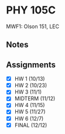 # PHY 105C
MWF1: Olson 151, LEC
## Notes
## Assignments
- [x] HW 1 (10/13)
- [x] HW 2 (10/23)
- [x] HW 3 (11/1)
- [x] MIDTERM (11/12)
- [x] HW 4 (11/15)
- [x] HW 5 (11/27)
- [x] HW 6 (12/7)
- [x] FINAL (12/12)